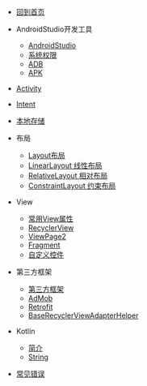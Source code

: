 * [回到首页](/)

* AndroidStudio开发工具
    * [AndroidStudio](android/androidstudio) 
    * [系统权限](/android/authorith.md)
    * [ADB](android/adb.md) 
    * [APK](/android/apk.md)

* [Activity](android/activity)
* [Intent](android/intent)
* [本地存储](android/store.md)

* 布局
    * [Layout布局](android/layout/layout)
    * [LinearLayout 线性布局](android/layout/linearlayout)
    * [RelativeLayout 相对布局](android/layout/relativelayout)
    * [ConstraintLayout 约束布局](android/layout/constranintlayout)

* View
    * [常用View属性](android/ui/view)
    * [RecyclerView](/android/ui/recyclerview)
    * [ViewPage2](/android/ui/viewpage2)
    * [Fragment](/android/ui/fragment)
    * [自定义控件](/android/ui/customview.md)

* 第三方框架
    * [第三方框架](android/thirdparty/thirdparty)
    * [AdMob](android/thirdparty/admob1)
    * [Retrofit](android/thirdparty/retrofit)
    * [BaseRecyclerViewAdapterHelper](android/thirdparty/BaseRecyclerView.md)

* Kotlin
    * [简介](/android/kotlin/kotlin简介.md)
    * [String](/android/kotlin/string.md)

* [常见错误](/android/errorInfo.md)
